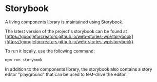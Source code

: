 # Storybook

A living components library is maintained using [Storybook](https://storybook.js.org/).

The latest version of the project's storybook can be found at [https://googleforcreators.github.io/web-stories-wp/storybook](https://googleforcreators.github.io/web-stories-wp/storybook).

To run it locally, use the following command:

```bash
npm run storybook
```

In addition to the components library, the storybook also contains a story editor "playground" that can be used to test-drive the editor.
